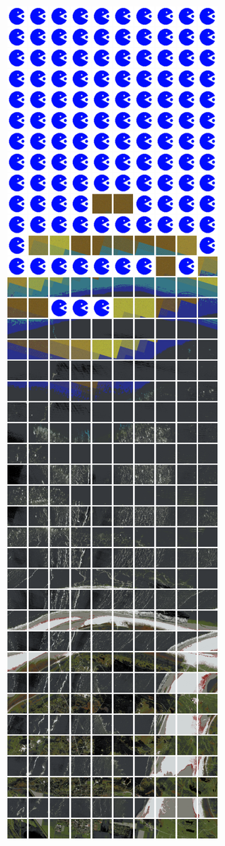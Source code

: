 <html>
<div>
<img src="https://github.com/HakkaTjakka/NL_TILE_MAP/blob/main/source.png" height="44" width="44">
<img src="https://github.com/HakkaTjakka/NL_TILE_MAP/blob/main/source.png" height="44" width="44">
<img src="https://github.com/HakkaTjakka/NL_TILE_MAP/blob/main/source.png" height="44" width="44">
<img src="https://github.com/HakkaTjakka/NL_TILE_MAP/blob/main/source.png" height="44" width="44">
<img src="https://github.com/HakkaTjakka/NL_TILE_MAP/blob/main/source.png" height="44" width="44">
<img src="https://github.com/HakkaTjakka/NL_TILE_MAP/blob/main/source.png" height="44" width="44">
<img src="https://github.com/HakkaTjakka/NL_TILE_MAP/blob/main/source.png" height="44" width="44">
<img src="https://github.com/HakkaTjakka/NL_TILE_MAP/blob/main/source.png" height="44" width="44">
<img src="https://github.com/HakkaTjakka/NL_TILE_MAP/blob/main/source.png" height="44" width="44">
<img src="https://github.com/HakkaTjakka/NL_TILE_MAP/blob/main/source.png" height="44" width="44">
<img src="https://github.com/HakkaTjakka/NL_TILE_MAP/blob/main/source.png" height="44" width="44">
<img src="https://github.com/HakkaTjakka/NL_TILE_MAP/blob/main/source.png" height="44" width="44">
<img src="https://github.com/HakkaTjakka/NL_TILE_MAP/blob/main/source.png" height="44" width="44">
<img src="https://github.com/HakkaTjakka/NL_TILE_MAP/blob/main/source.png" height="44" width="44">
<img src="https://github.com/HakkaTjakka/NL_TILE_MAP/blob/main/source.png" height="44" width="44">
<img src="https://github.com/HakkaTjakka/NL_TILE_MAP/blob/main/source.png" height="44" width="44">
<img src="https://github.com/HakkaTjakka/NL_TILE_MAP/blob/main/source.png" height="44" width="44">
<img src="https://github.com/HakkaTjakka/NL_TILE_MAP/blob/main/source.png" height="44" width="44">
<img src="https://github.com/HakkaTjakka/NL_TILE_MAP/blob/main/source.png" height="44" width="44">
<img src="https://github.com/HakkaTjakka/NL_TILE_MAP/blob/main/source.png" height="44" width="44">
<br>
<img src="https://github.com/HakkaTjakka/NL_TILE_MAP/blob/main/source.png" height="44" width="44">
<img src="https://github.com/HakkaTjakka/NL_TILE_MAP/blob/main/source.png" height="44" width="44">
<img src="https://github.com/HakkaTjakka/NL_TILE_MAP/blob/main/source.png" height="44" width="44">
<img src="https://github.com/HakkaTjakka/NL_TILE_MAP/blob/main/source.png" height="44" width="44">
<img src="https://github.com/HakkaTjakka/NL_TILE_MAP/blob/main/source.png" height="44" width="44">
<img src="https://github.com/HakkaTjakka/NL_TILE_MAP/blob/main/source.png" height="44" width="44">
<img src="https://github.com/HakkaTjakka/NL_TILE_MAP/blob/main/source.png" height="44" width="44">
<img src="https://github.com/HakkaTjakka/NL_TILE_MAP/blob/main/source.png" height="44" width="44">
<img src="https://github.com/HakkaTjakka/NL_TILE_MAP/blob/main/source.png" height="44" width="44">
<img src="https://github.com/HakkaTjakka/NL_TILE_MAP/blob/main/source.png" height="44" width="44">
<img src="https://github.com/HakkaTjakka/NL_TILE_MAP/blob/main/source.png" height="44" width="44">
<img src="https://github.com/HakkaTjakka/NL_TILE_MAP/blob/main/source.png" height="44" width="44">
<img src="https://github.com/HakkaTjakka/NL_TILE_MAP/blob/main/source.png" height="44" width="44">
<img src="https://github.com/HakkaTjakka/NL_TILE_MAP/blob/main/source.png" height="44" width="44">
<img src="https://github.com/HakkaTjakka/NL_TILE_MAP/blob/main/source.png" height="44" width="44">
<img src="https://github.com/HakkaTjakka/NL_TILE_MAP/blob/main/source.png" height="44" width="44">
<img src="https://github.com/HakkaTjakka/NL_TILE_MAP/blob/main/source.png" height="44" width="44">
<img src="https://github.com/HakkaTjakka/NL_TILE_MAP/blob/main/source.png" height="44" width="44">
<img src="https://github.com/HakkaTjakka/NL_TILE_MAP/blob/main/source.png" height="44" width="44">
<img src="https://github.com/HakkaTjakka/NL_TILE_MAP/blob/main/source.png" height="44" width="44">
<br>
<img src="https://github.com/HakkaTjakka/NL_TILE_MAP/blob/main/source.png" height="44" width="44">
<img src="https://github.com/HakkaTjakka/NL_TILE_MAP/blob/main/source.png" height="44" width="44">
<img src="https://github.com/HakkaTjakka/NL_TILE_MAP/blob/main/source.png" height="44" width="44">
<img src="https://github.com/HakkaTjakka/NL_TILE_MAP/blob/main/source.png" height="44" width="44">
<img src="https://github.com/HakkaTjakka/NL_TILE_MAP/blob/main/source.png" height="44" width="44">
<img src="https://github.com/HakkaTjakka/NL_TILE_MAP/blob/main/source.png" height="44" width="44">
<img src="https://github.com/HakkaTjakka/NL_TILE_MAP/blob/main/source.png" height="44" width="44">
<img src="https://github.com/HakkaTjakka/NL_TILE_MAP/blob/main/source.png" height="44" width="44">
<img src="https://github.com/HakkaTjakka/NL_TILE_MAP/blob/main/source.png" height="44" width="44">
<img src="https://github.com/HakkaTjakka/NL_TILE_MAP/blob/main/source.png" height="44" width="44">
<img src="https://github.com/HakkaTjakka/NL_TILE_MAP/blob/main/source.png" height="44" width="44">
<img src="https://github.com/HakkaTjakka/NL_TILE_MAP/blob/main/source.png" height="44" width="44">
<img src="https://github.com/HakkaTjakka/NL_TILE_MAP/blob/main/source.png" height="44" width="44">
<img src="https://github.com/HakkaTjakka/NL_TILE_MAP/blob/main/source.png" height="44" width="44">
<img src="https://github.com/HakkaTjakka/NL_TILE_MAP/blob/main/source.png" height="44" width="44">
<img src="https://github.com/HakkaTjakka/NL_TILE_MAP/blob/main/source.png" height="44" width="44">
<img src="https://github.com/HakkaTjakka/NL_TILE_MAP/blob/main/source.png" height="44" width="44">
<img src="https://github.com/HakkaTjakka/NL_TILE_MAP/blob/main/source.png" height="44" width="44">
<img src="https://github.com/HakkaTjakka/NL_TILE_MAP/blob/main/source.png" height="44" width="44">
<img src="https://github.com/HakkaTjakka/NL_TILE_MAP/blob/main/source.png" height="44" width="44">
<br>
<img src="https://github.com/HakkaTjakka/NL_TILE_MAP/blob/main/source.png" height="44" width="44">
<img src="https://github.com/HakkaTjakka/NL_TILE_MAP/blob/main/source.png" height="44" width="44">
<img src="https://github.com/HakkaTjakka/NL_TILE_MAP/blob/main/source.png" height="44" width="44">
<img src="https://github.com/HakkaTjakka/NL_TILE_MAP/blob/main/source.png" height="44" width="44">
<img src="https://github.com/HakkaTjakka/NL_TILE_MAP/blob/main/source.png" height="44" width="44">
<img src="https://github.com/HakkaTjakka/NL_TILE_MAP/blob/main/source.png" height="44" width="44">
<img src="https://github.com/HakkaTjakka/NL_TILE_MAP/blob/main/source.png" height="44" width="44">
<img src="https://github.com/HakkaTjakka/NL_TILE_MAP/blob/main/source.png" height="44" width="44">
<img src="https://github.com/HakkaTjakka/NL_TILE_MAP/blob/main/source.png" height="44" width="44">
<img src="https://github.com/HakkaTjakka/NL_TILE_MAP/blob/main/source.png" height="44" width="44">
<img src="https://github.com/HakkaTjakka/NL_TILE_MAP/blob/main/source.png" height="44" width="44">
<img src="https://github.com/HakkaTjakka/NL_TILE_MAP/blob/main/source.png" height="44" width="44">
<img src="https://github.com/HakkaTjakka/NL_TILE_MAP/blob/main/source.png" height="44" width="44">
<img src="https://github.com/HakkaTjakka/NL_TILE_MAP/blob/main/source.png" height="44" width="44">
<img src="https://github.com/HakkaTjakka/NL_TILE_MAP/blob/main/source.png" height="44" width="44">
<img src="https://github.com/HakkaTjakka/NL_TILE_MAP/blob/main/source.png" height="44" width="44">
<img src="https://github.com/HakkaTjakka/NL_TILE_MAP/blob/main/source.png" height="44" width="44">
<img src="https://github.com/HakkaTjakka/NL_TILE_MAP/blob/main/source.png" height="44" width="44">
<img src="https://github.com/HakkaTjakka/NL_TILE_MAP/blob/main/source.png" height="44" width="44">
<img src="https://github.com/HakkaTjakka/NL_TILE_MAP/blob/main/source.png" height="44" width="44">
<br>
<img src="https://github.com/HakkaTjakka/NL_TILE_MAP/blob/main/source.png" height="44" width="44">
<img src="https://github.com/HakkaTjakka/NL_TILE_MAP/blob/main/source.png" height="44" width="44">
<img src="https://github.com/HakkaTjakka/NL_TILE_MAP/blob/main/source.png" height="44" width="44">
<img src="https://github.com/HakkaTjakka/NL_TILE_MAP/blob/main/source.png" height="44" width="44">
<img src="https://github.com/HakkaTjakka/NL_TILE_MAP/blob/main/source.png" height="44" width="44">
<img src="https://github.com/HakkaTjakka/NL_TILE_MAP/blob/main/source.png" height="44" width="44">
<img src="https://github.com/HakkaTjakka/NL_TILE_MAP/blob/main/source.png" height="44" width="44">
<img src="https://github.com/HakkaTjakka/NL_TILE_MAP/blob/main/source.png" height="44" width="44">
<img src="https://github.com/HakkaTjakka/NL_TILE_MAP/blob/main/source.png" height="44" width="44">
<img src="https://github.com/HakkaTjakka/NL_TILE_MAP/blob/main/source.png" height="44" width="44">
<img src="https://github.com/HakkaTjakka/NL_TILE_MAP/blob/main/source.png" height="44" width="44">
<img src="https://github.com/HakkaTjakka/NL_TILE_MAP/blob/main/source.png" height="44" width="44">
<img src="https://github.com/HakkaTjakka/NL_TILE_MAP/blob/main/source.png" height="44" width="44">
<img src="https://github.com/HakkaTjakka/NL_TILE_MAP/blob/main/source.png" height="44" width="44">
<img src="https://github.com/HakkaTjakka/NL_TILE_MAP/blob/main/18/644/-1075/r.6444.-10746.png" height="44" width="44">
<img src="https://github.com/HakkaTjakka/NL_TILE_MAP/blob/main/18/644/-1075/r.6445.-10746.png" height="44" width="44">
<img src="https://github.com/HakkaTjakka/NL_TILE_MAP/blob/main/source.png" height="44" width="44">
<img src="https://github.com/HakkaTjakka/NL_TILE_MAP/blob/main/source.png" height="44" width="44">
<img src="https://github.com/HakkaTjakka/NL_TILE_MAP/blob/main/source.png" height="44" width="44">
<img src="https://github.com/HakkaTjakka/NL_TILE_MAP/blob/main/source.png" height="44" width="44">
<br>
<img src="https://github.com/HakkaTjakka/NL_TILE_MAP/blob/main/source.png" height="44" width="44">
<img src="https://github.com/HakkaTjakka/NL_TILE_MAP/blob/main/source.png" height="44" width="44">
<img src="https://github.com/HakkaTjakka/NL_TILE_MAP/blob/main/source.png" height="44" width="44">
<img src="https://github.com/HakkaTjakka/NL_TILE_MAP/blob/main/source.png" height="44" width="44">
<img src="https://github.com/HakkaTjakka/NL_TILE_MAP/blob/main/source.png" height="44" width="44">
<img src="https://github.com/HakkaTjakka/NL_TILE_MAP/blob/main/source.png" height="44" width="44">
<img src="https://github.com/HakkaTjakka/NL_TILE_MAP/blob/main/source.png" height="44" width="44">
<img src="https://github.com/HakkaTjakka/NL_TILE_MAP/blob/main/source.png" height="44" width="44">
<img src="https://github.com/HakkaTjakka/NL_TILE_MAP/blob/main/source.png" height="44" width="44">
<img src="https://github.com/HakkaTjakka/NL_TILE_MAP/blob/main/source.png" height="44" width="44">
<img src="https://github.com/HakkaTjakka/NL_TILE_MAP/blob/main/source.png" height="44" width="44">
<img src="https://github.com/HakkaTjakka/NL_TILE_MAP/blob/main/18/644/-1075/r.6441.-10745.png" height="44" width="44">
<img src="https://github.com/HakkaTjakka/NL_TILE_MAP/blob/main/18/644/-1075/r.6442.-10745.png" height="44" width="44">
<img src="https://github.com/HakkaTjakka/NL_TILE_MAP/blob/main/18/644/-1075/r.6443.-10745.png" height="44" width="44">
<img src="https://github.com/HakkaTjakka/NL_TILE_MAP/blob/main/18/644/-1075/r.6444.-10745.png" height="44" width="44">
<img src="https://github.com/HakkaTjakka/NL_TILE_MAP/blob/main/18/644/-1075/r.6445.-10745.png" height="44" width="44">
<img src="https://github.com/HakkaTjakka/NL_TILE_MAP/blob/main/18/644/-1075/r.6446.-10745.png" height="44" width="44">
<img src="https://github.com/HakkaTjakka/NL_TILE_MAP/blob/main/18/644/-1075/r.6447.-10745.png" height="44" width="44">
<img src="https://github.com/HakkaTjakka/NL_TILE_MAP/blob/main/18/644/-1075/r.6448.-10745.png" height="44" width="44">
<img src="https://github.com/HakkaTjakka/NL_TILE_MAP/blob/main/source.png" height="44" width="44">
<br>
<img src="https://github.com/HakkaTjakka/NL_TILE_MAP/blob/main/source.png" height="44" width="44">
<img src="https://github.com/HakkaTjakka/NL_TILE_MAP/blob/main/source.png" height="44" width="44">
<img src="https://github.com/HakkaTjakka/NL_TILE_MAP/blob/main/source.png" height="44" width="44">
<img src="https://github.com/HakkaTjakka/NL_TILE_MAP/blob/main/source.png" height="44" width="44">
<img src="https://github.com/HakkaTjakka/NL_TILE_MAP/blob/main/source.png" height="44" width="44">
<img src="https://github.com/HakkaTjakka/NL_TILE_MAP/blob/main/source.png" height="44" width="44">
<img src="https://github.com/HakkaTjakka/NL_TILE_MAP/blob/main/source.png" height="44" width="44">
<img src="https://github.com/HakkaTjakka/NL_TILE_MAP/blob/main/18/643/-1075/r.6437.-10744.png" height="44" width="44">
<img src="https://github.com/HakkaTjakka/NL_TILE_MAP/blob/main/source.png" height="44" width="44">
<img src="https://github.com/HakkaTjakka/NL_TILE_MAP/blob/main/18/643/-1075/r.6439.-10744.png" height="44" width="44">
<img src="https://github.com/HakkaTjakka/NL_TILE_MAP/blob/main/18/644/-1075/r.6440.-10744.png" height="44" width="44">
<img src="https://github.com/HakkaTjakka/NL_TILE_MAP/blob/main/18/644/-1075/r.6441.-10744.png" height="44" width="44">
<img src="https://github.com/HakkaTjakka/NL_TILE_MAP/blob/main/18/644/-1075/r.6442.-10744.png" height="44" width="44">
<img src="https://github.com/HakkaTjakka/NL_TILE_MAP/blob/main/18/644/-1075/r.6443.-10744.png" height="44" width="44">
<img src="https://github.com/HakkaTjakka/NL_TILE_MAP/blob/main/18/644/-1075/r.6444.-10744.png" height="44" width="44">
<img src="https://github.com/HakkaTjakka/NL_TILE_MAP/blob/main/18/644/-1075/r.6445.-10744.png" height="44" width="44">
<img src="https://github.com/HakkaTjakka/NL_TILE_MAP/blob/main/18/644/-1075/r.6446.-10744.png" height="44" width="44">
<img src="https://github.com/HakkaTjakka/NL_TILE_MAP/blob/main/18/644/-1075/r.6447.-10744.png" height="44" width="44">
<img src="https://github.com/HakkaTjakka/NL_TILE_MAP/blob/main/18/644/-1075/r.6448.-10744.png" height="44" width="44">
<img src="https://github.com/HakkaTjakka/NL_TILE_MAP/blob/main/18/644/-1075/r.6449.-10744.png" height="44" width="44">
<br>
<img src="https://github.com/HakkaTjakka/NL_TILE_MAP/blob/main/18/643/-1075/r.6430.-10743.png" height="44" width="44">
<img src="https://github.com/HakkaTjakka/NL_TILE_MAP/blob/main/18/643/-1075/r.6431.-10743.png" height="44" width="44">
<img src="https://github.com/HakkaTjakka/NL_TILE_MAP/blob/main/source.png" height="44" width="44">
<img src="https://github.com/HakkaTjakka/NL_TILE_MAP/blob/main/source.png" height="44" width="44">
<img src="https://github.com/HakkaTjakka/NL_TILE_MAP/blob/main/source.png" height="44" width="44">
<img src="https://github.com/HakkaTjakka/NL_TILE_MAP/blob/main/18/643/-1075/r.6435.-10743.png" height="44" width="44">
<img src="https://github.com/HakkaTjakka/NL_TILE_MAP/blob/main/18/643/-1075/r.6436.-10743.png" height="44" width="44">
<img src="https://github.com/HakkaTjakka/NL_TILE_MAP/blob/main/18/643/-1075/r.6437.-10743.png" height="44" width="44">
<img src="https://github.com/HakkaTjakka/NL_TILE_MAP/blob/main/18/643/-1075/r.6438.-10743.png" height="44" width="44">
<img src="https://github.com/HakkaTjakka/NL_TILE_MAP/blob/main/18/643/-1075/r.6439.-10743.png" height="44" width="44">
<img src="https://github.com/HakkaTjakka/NL_TILE_MAP/blob/main/18/644/-1075/r.6440.-10743.png" height="44" width="44">
<img src="https://github.com/HakkaTjakka/NL_TILE_MAP/blob/main/18/644/-1075/r.6441.-10743.png" height="44" width="44">
<img src="https://github.com/HakkaTjakka/NL_TILE_MAP/blob/main/18/644/-1075/r.6442.-10743.png" height="44" width="44">
<img src="https://github.com/HakkaTjakka/NL_TILE_MAP/blob/main/18/644/-1075/r.6443.-10743.png" height="44" width="44">
<img src="https://github.com/HakkaTjakka/NL_TILE_MAP/blob/main/18/644/-1075/r.6444.-10743.png" height="44" width="44">
<img src="https://github.com/HakkaTjakka/NL_TILE_MAP/blob/main/18/644/-1075/r.6445.-10743.png" height="44" width="44">
<img src="https://github.com/HakkaTjakka/NL_TILE_MAP/blob/main/18/644/-1075/r.6446.-10743.png" height="44" width="44">
<img src="https://github.com/HakkaTjakka/NL_TILE_MAP/blob/main/18/644/-1075/r.6447.-10743.png" height="44" width="44">
<img src="https://github.com/HakkaTjakka/NL_TILE_MAP/blob/main/18/644/-1075/r.6448.-10743.png" height="44" width="44">
<img src="https://github.com/HakkaTjakka/NL_TILE_MAP/blob/main/18/644/-1075/r.6449.-10743.png" height="44" width="44">
<br>
<img src="https://github.com/HakkaTjakka/NL_TILE_MAP/blob/main/18/643/-1075/r.6430.-10742.png" height="44" width="44">
<img src="https://github.com/HakkaTjakka/NL_TILE_MAP/blob/main/18/643/-1075/r.6431.-10742.png" height="44" width="44">
<img src="https://github.com/HakkaTjakka/NL_TILE_MAP/blob/main/18/643/-1075/r.6432.-10742.png" height="44" width="44">
<img src="https://github.com/HakkaTjakka/NL_TILE_MAP/blob/main/18/643/-1075/r.6433.-10742.png" height="44" width="44">
<img src="https://github.com/HakkaTjakka/NL_TILE_MAP/blob/main/18/643/-1075/r.6434.-10742.png" height="44" width="44">
<img src="https://github.com/HakkaTjakka/NL_TILE_MAP/blob/main/18/643/-1075/r.6435.-10742.png" height="44" width="44">
<img src="https://github.com/HakkaTjakka/NL_TILE_MAP/blob/main/18/643/-1075/r.6436.-10742.png" height="44" width="44">
<img src="https://github.com/HakkaTjakka/NL_TILE_MAP/blob/main/18/643/-1075/r.6437.-10742.png" height="44" width="44">
<img src="https://github.com/HakkaTjakka/NL_TILE_MAP/blob/main/18/643/-1075/r.6438.-10742.png" height="44" width="44">
<img src="https://github.com/HakkaTjakka/NL_TILE_MAP/blob/main/18/643/-1075/r.6439.-10742.png" height="44" width="44">
<img src="https://github.com/HakkaTjakka/NL_TILE_MAP/blob/main/18/644/-1075/r.6440.-10742.png" height="44" width="44">
<img src="https://github.com/HakkaTjakka/NL_TILE_MAP/blob/main/18/644/-1075/r.6441.-10742.png" height="44" width="44">
<img src="https://github.com/HakkaTjakka/NL_TILE_MAP/blob/main/18/644/-1075/r.6442.-10742.png" height="44" width="44">
<img src="https://github.com/HakkaTjakka/NL_TILE_MAP/blob/main/18/644/-1075/r.6443.-10742.png" height="44" width="44">
<img src="https://github.com/HakkaTjakka/NL_TILE_MAP/blob/main/18/644/-1075/r.6444.-10742.png" height="44" width="44">
<img src="https://github.com/HakkaTjakka/NL_TILE_MAP/blob/main/18/644/-1075/r.6445.-10742.png" height="44" width="44">
<img src="https://github.com/HakkaTjakka/NL_TILE_MAP/blob/main/18/644/-1075/r.6446.-10742.png" height="44" width="44">
<img src="https://github.com/HakkaTjakka/NL_TILE_MAP/blob/main/18/644/-1075/r.6447.-10742.png" height="44" width="44">
<img src="https://github.com/HakkaTjakka/NL_TILE_MAP/blob/main/18/644/-1075/r.6448.-10742.png" height="44" width="44">
<img src="https://github.com/HakkaTjakka/NL_TILE_MAP/blob/main/18/644/-1075/r.6449.-10742.png" height="44" width="44">
<br>
<img src="https://github.com/HakkaTjakka/NL_TILE_MAP/blob/main/18/643/-1075/r.6430.-10741.png" height="44" width="44">
<img src="https://github.com/HakkaTjakka/NL_TILE_MAP/blob/main/18/643/-1075/r.6431.-10741.png" height="44" width="44">
<img src="https://github.com/HakkaTjakka/NL_TILE_MAP/blob/main/18/643/-1075/r.6432.-10741.png" height="44" width="44">
<img src="https://github.com/HakkaTjakka/NL_TILE_MAP/blob/main/18/643/-1075/r.6433.-10741.png" height="44" width="44">
<img src="https://github.com/HakkaTjakka/NL_TILE_MAP/blob/main/18/643/-1075/r.6434.-10741.png" height="44" width="44">
<img src="https://github.com/HakkaTjakka/NL_TILE_MAP/blob/main/18/643/-1075/r.6435.-10741.png" height="44" width="44">
<img src="https://github.com/HakkaTjakka/NL_TILE_MAP/blob/main/18/643/-1075/r.6436.-10741.png" height="44" width="44">
<img src="https://github.com/HakkaTjakka/NL_TILE_MAP/blob/main/18/643/-1075/r.6437.-10741.png" height="44" width="44">
<img src="https://github.com/HakkaTjakka/NL_TILE_MAP/blob/main/18/643/-1075/r.6438.-10741.png" height="44" width="44">
<img src="https://github.com/HakkaTjakka/NL_TILE_MAP/blob/main/18/643/-1075/r.6439.-10741.png" height="44" width="44">
<img src="https://github.com/HakkaTjakka/NL_TILE_MAP/blob/main/18/644/-1075/r.6440.-10741.png" height="44" width="44">
<img src="https://github.com/HakkaTjakka/NL_TILE_MAP/blob/main/18/644/-1075/r.6441.-10741.png" height="44" width="44">
<img src="https://github.com/HakkaTjakka/NL_TILE_MAP/blob/main/18/644/-1075/r.6442.-10741.png" height="44" width="44">
<img src="https://github.com/HakkaTjakka/NL_TILE_MAP/blob/main/18/644/-1075/r.6443.-10741.png" height="44" width="44">
<img src="https://github.com/HakkaTjakka/NL_TILE_MAP/blob/main/18/644/-1075/r.6444.-10741.png" height="44" width="44">
<img src="https://github.com/HakkaTjakka/NL_TILE_MAP/blob/main/18/644/-1075/r.6445.-10741.png" height="44" width="44">
<img src="https://github.com/HakkaTjakka/NL_TILE_MAP/blob/main/18/644/-1075/r.6446.-10741.png" height="44" width="44">
<img src="https://github.com/HakkaTjakka/NL_TILE_MAP/blob/main/18/644/-1075/r.6447.-10741.png" height="44" width="44">
<img src="https://github.com/HakkaTjakka/NL_TILE_MAP/blob/main/18/644/-1075/r.6448.-10741.png" height="44" width="44">
<img src="https://github.com/HakkaTjakka/NL_TILE_MAP/blob/main/18/644/-1075/r.6449.-10741.png" height="44" width="44">
<br>
<img src="https://github.com/HakkaTjakka/NL_TILE_MAP/blob/main/18/643/-1074/r.6430.-10740.png" height="44" width="44">
<img src="https://github.com/HakkaTjakka/NL_TILE_MAP/blob/main/18/643/-1074/r.6431.-10740.png" height="44" width="44">
<img src="https://github.com/HakkaTjakka/NL_TILE_MAP/blob/main/18/643/-1074/r.6432.-10740.png" height="44" width="44">
<img src="https://github.com/HakkaTjakka/NL_TILE_MAP/blob/main/18/643/-1074/r.6433.-10740.png" height="44" width="44">
<img src="https://github.com/HakkaTjakka/NL_TILE_MAP/blob/main/18/643/-1074/r.6434.-10740.png" height="44" width="44">
<img src="https://github.com/HakkaTjakka/NL_TILE_MAP/blob/main/18/643/-1074/r.6435.-10740.png" height="44" width="44">
<img src="https://github.com/HakkaTjakka/NL_TILE_MAP/blob/main/18/643/-1074/r.6436.-10740.png" height="44" width="44">
<img src="https://github.com/HakkaTjakka/NL_TILE_MAP/blob/main/18/643/-1074/r.6437.-10740.png" height="44" width="44">
<img src="https://github.com/HakkaTjakka/NL_TILE_MAP/blob/main/18/643/-1074/r.6438.-10740.png" height="44" width="44">
<img src="https://github.com/HakkaTjakka/NL_TILE_MAP/blob/main/18/643/-1074/r.6439.-10740.png" height="44" width="44">
<img src="https://github.com/HakkaTjakka/NL_TILE_MAP/blob/main/18/644/-1074/r.6440.-10740.png" height="44" width="44">
<img src="https://github.com/HakkaTjakka/NL_TILE_MAP/blob/main/18/644/-1074/r.6441.-10740.png" height="44" width="44">
<img src="https://github.com/HakkaTjakka/NL_TILE_MAP/blob/main/18/644/-1074/r.6442.-10740.png" height="44" width="44">
<img src="https://github.com/HakkaTjakka/NL_TILE_MAP/blob/main/18/644/-1074/r.6443.-10740.png" height="44" width="44">
<img src="https://github.com/HakkaTjakka/NL_TILE_MAP/blob/main/18/644/-1074/r.6444.-10740.png" height="44" width="44">
<img src="https://github.com/HakkaTjakka/NL_TILE_MAP/blob/main/18/644/-1074/r.6445.-10740.png" height="44" width="44">
<img src="https://github.com/HakkaTjakka/NL_TILE_MAP/blob/main/18/644/-1074/r.6446.-10740.png" height="44" width="44">
<img src="https://github.com/HakkaTjakka/NL_TILE_MAP/blob/main/18/644/-1074/r.6447.-10740.png" height="44" width="44">
<img src="https://github.com/HakkaTjakka/NL_TILE_MAP/blob/main/18/644/-1074/r.6448.-10740.png" height="44" width="44">
<img src="https://github.com/HakkaTjakka/NL_TILE_MAP/blob/main/18/644/-1074/r.6449.-10740.png" height="44" width="44">
<br>
<img src="https://github.com/HakkaTjakka/NL_TILE_MAP/blob/main/18/643/-1074/r.6430.-10739.png" height="44" width="44">
<img src="https://github.com/HakkaTjakka/NL_TILE_MAP/blob/main/18/643/-1074/r.6431.-10739.png" height="44" width="44">
<img src="https://github.com/HakkaTjakka/NL_TILE_MAP/blob/main/18/643/-1074/r.6432.-10739.png" height="44" width="44">
<img src="https://github.com/HakkaTjakka/NL_TILE_MAP/blob/main/18/643/-1074/r.6433.-10739.png" height="44" width="44">
<img src="https://github.com/HakkaTjakka/NL_TILE_MAP/blob/main/18/643/-1074/r.6434.-10739.png" height="44" width="44">
<img src="https://github.com/HakkaTjakka/NL_TILE_MAP/blob/main/18/643/-1074/r.6435.-10739.png" height="44" width="44">
<img src="https://github.com/HakkaTjakka/NL_TILE_MAP/blob/main/18/643/-1074/r.6436.-10739.png" height="44" width="44">
<img src="https://github.com/HakkaTjakka/NL_TILE_MAP/blob/main/18/643/-1074/r.6437.-10739.png" height="44" width="44">
<img src="https://github.com/HakkaTjakka/NL_TILE_MAP/blob/main/18/643/-1074/r.6438.-10739.png" height="44" width="44">
<img src="https://github.com/HakkaTjakka/NL_TILE_MAP/blob/main/18/643/-1074/r.6439.-10739.png" height="44" width="44">
<img src="https://github.com/HakkaTjakka/NL_TILE_MAP/blob/main/18/644/-1074/r.6440.-10739.png" height="44" width="44">
<img src="https://github.com/HakkaTjakka/NL_TILE_MAP/blob/main/18/644/-1074/r.6441.-10739.png" height="44" width="44">
<img src="https://github.com/HakkaTjakka/NL_TILE_MAP/blob/main/18/644/-1074/r.6442.-10739.png" height="44" width="44">
<img src="https://github.com/HakkaTjakka/NL_TILE_MAP/blob/main/18/644/-1074/r.6443.-10739.png" height="44" width="44">
<img src="https://github.com/HakkaTjakka/NL_TILE_MAP/blob/main/18/644/-1074/r.6444.-10739.png" height="44" width="44">
<img src="https://github.com/HakkaTjakka/NL_TILE_MAP/blob/main/18/644/-1074/r.6445.-10739.png" height="44" width="44">
<img src="https://github.com/HakkaTjakka/NL_TILE_MAP/blob/main/18/644/-1074/r.6446.-10739.png" height="44" width="44">
<img src="https://github.com/HakkaTjakka/NL_TILE_MAP/blob/main/18/644/-1074/r.6447.-10739.png" height="44" width="44">
<img src="https://github.com/HakkaTjakka/NL_TILE_MAP/blob/main/18/644/-1074/r.6448.-10739.png" height="44" width="44">
<img src="https://github.com/HakkaTjakka/NL_TILE_MAP/blob/main/18/644/-1074/r.6449.-10739.png" height="44" width="44">
<br>
<img src="https://github.com/HakkaTjakka/NL_TILE_MAP/blob/main/18/643/-1074/r.6430.-10738.png" height="44" width="44">
<img src="https://github.com/HakkaTjakka/NL_TILE_MAP/blob/main/18/643/-1074/r.6431.-10738.png" height="44" width="44">
<img src="https://github.com/HakkaTjakka/NL_TILE_MAP/blob/main/18/643/-1074/r.6432.-10738.png" height="44" width="44">
<img src="https://github.com/HakkaTjakka/NL_TILE_MAP/blob/main/18/643/-1074/r.6433.-10738.png" height="44" width="44">
<img src="https://github.com/HakkaTjakka/NL_TILE_MAP/blob/main/18/643/-1074/r.6434.-10738.png" height="44" width="44">
<img src="https://github.com/HakkaTjakka/NL_TILE_MAP/blob/main/18/643/-1074/r.6435.-10738.png" height="44" width="44">
<img src="https://github.com/HakkaTjakka/NL_TILE_MAP/blob/main/18/643/-1074/r.6436.-10738.png" height="44" width="44">
<img src="https://github.com/HakkaTjakka/NL_TILE_MAP/blob/main/18/643/-1074/r.6437.-10738.png" height="44" width="44">
<img src="https://github.com/HakkaTjakka/NL_TILE_MAP/blob/main/18/643/-1074/r.6438.-10738.png" height="44" width="44">
<img src="https://github.com/HakkaTjakka/NL_TILE_MAP/blob/main/18/643/-1074/r.6439.-10738.png" height="44" width="44">
<img src="https://github.com/HakkaTjakka/NL_TILE_MAP/blob/main/18/644/-1074/r.6440.-10738.png" height="44" width="44">
<img src="https://github.com/HakkaTjakka/NL_TILE_MAP/blob/main/18/644/-1074/r.6441.-10738.png" height="44" width="44">
<img src="https://github.com/HakkaTjakka/NL_TILE_MAP/blob/main/18/644/-1074/r.6442.-10738.png" height="44" width="44">
<img src="https://github.com/HakkaTjakka/NL_TILE_MAP/blob/main/18/644/-1074/r.6443.-10738.png" height="44" width="44">
<img src="https://github.com/HakkaTjakka/NL_TILE_MAP/blob/main/18/644/-1074/r.6444.-10738.png" height="44" width="44">
<img src="https://github.com/HakkaTjakka/NL_TILE_MAP/blob/main/18/644/-1074/r.6445.-10738.png" height="44" width="44">
<img src="https://github.com/HakkaTjakka/NL_TILE_MAP/blob/main/18/644/-1074/r.6446.-10738.png" height="44" width="44">
<img src="https://github.com/HakkaTjakka/NL_TILE_MAP/blob/main/18/644/-1074/r.6447.-10738.png" height="44" width="44">
<img src="https://github.com/HakkaTjakka/NL_TILE_MAP/blob/main/18/644/-1074/r.6448.-10738.png" height="44" width="44">
<img src="https://github.com/HakkaTjakka/NL_TILE_MAP/blob/main/18/644/-1074/r.6449.-10738.png" height="44" width="44">
<br>
<img src="https://github.com/HakkaTjakka/NL_TILE_MAP/blob/main/18/643/-1074/r.6430.-10737.png" height="44" width="44">
<img src="https://github.com/HakkaTjakka/NL_TILE_MAP/blob/main/18/643/-1074/r.6431.-10737.png" height="44" width="44">
<img src="https://github.com/HakkaTjakka/NL_TILE_MAP/blob/main/18/643/-1074/r.6432.-10737.png" height="44" width="44">
<img src="https://github.com/HakkaTjakka/NL_TILE_MAP/blob/main/18/643/-1074/r.6433.-10737.png" height="44" width="44">
<img src="https://github.com/HakkaTjakka/NL_TILE_MAP/blob/main/18/643/-1074/r.6434.-10737.png" height="44" width="44">
<img src="https://github.com/HakkaTjakka/NL_TILE_MAP/blob/main/18/643/-1074/r.6435.-10737.png" height="44" width="44">
<img src="https://github.com/HakkaTjakka/NL_TILE_MAP/blob/main/18/643/-1074/r.6436.-10737.png" height="44" width="44">
<img src="https://github.com/HakkaTjakka/NL_TILE_MAP/blob/main/18/643/-1074/r.6437.-10737.png" height="44" width="44">
<img src="https://github.com/HakkaTjakka/NL_TILE_MAP/blob/main/18/643/-1074/r.6438.-10737.png" height="44" width="44">
<img src="https://github.com/HakkaTjakka/NL_TILE_MAP/blob/main/18/643/-1074/r.6439.-10737.png" height="44" width="44">
<img src="https://github.com/HakkaTjakka/NL_TILE_MAP/blob/main/18/644/-1074/r.6440.-10737.png" height="44" width="44">
<img src="https://github.com/HakkaTjakka/NL_TILE_MAP/blob/main/18/644/-1074/r.6441.-10737.png" height="44" width="44">
<img src="https://github.com/HakkaTjakka/NL_TILE_MAP/blob/main/18/644/-1074/r.6442.-10737.png" height="44" width="44">
<img src="https://github.com/HakkaTjakka/NL_TILE_MAP/blob/main/18/644/-1074/r.6443.-10737.png" height="44" width="44">
<img src="https://github.com/HakkaTjakka/NL_TILE_MAP/blob/main/18/644/-1074/r.6444.-10737.png" height="44" width="44">
<img src="https://github.com/HakkaTjakka/NL_TILE_MAP/blob/main/18/644/-1074/r.6445.-10737.png" height="44" width="44">
<img src="https://github.com/HakkaTjakka/NL_TILE_MAP/blob/main/18/644/-1074/r.6446.-10737.png" height="44" width="44">
<img src="https://github.com/HakkaTjakka/NL_TILE_MAP/blob/main/18/644/-1074/r.6447.-10737.png" height="44" width="44">
<img src="https://github.com/HakkaTjakka/NL_TILE_MAP/blob/main/18/644/-1074/r.6448.-10737.png" height="44" width="44">
<img src="https://github.com/HakkaTjakka/NL_TILE_MAP/blob/main/18/644/-1074/r.6449.-10737.png" height="44" width="44">
<br>
<img src="https://github.com/HakkaTjakka/NL_TILE_MAP/blob/main/18/643/-1074/r.6430.-10736.png" height="44" width="44">
<img src="https://github.com/HakkaTjakka/NL_TILE_MAP/blob/main/18/643/-1074/r.6431.-10736.png" height="44" width="44">
<img src="https://github.com/HakkaTjakka/NL_TILE_MAP/blob/main/18/643/-1074/r.6432.-10736.png" height="44" width="44">
<img src="https://github.com/HakkaTjakka/NL_TILE_MAP/blob/main/18/643/-1074/r.6433.-10736.png" height="44" width="44">
<img src="https://github.com/HakkaTjakka/NL_TILE_MAP/blob/main/18/643/-1074/r.6434.-10736.png" height="44" width="44">
<img src="https://github.com/HakkaTjakka/NL_TILE_MAP/blob/main/18/643/-1074/r.6435.-10736.png" height="44" width="44">
<img src="https://github.com/HakkaTjakka/NL_TILE_MAP/blob/main/18/643/-1074/r.6436.-10736.png" height="44" width="44">
<img src="https://github.com/HakkaTjakka/NL_TILE_MAP/blob/main/18/643/-1074/r.6437.-10736.png" height="44" width="44">
<img src="https://github.com/HakkaTjakka/NL_TILE_MAP/blob/main/18/643/-1074/r.6438.-10736.png" height="44" width="44">
<img src="https://github.com/HakkaTjakka/NL_TILE_MAP/blob/main/18/643/-1074/r.6439.-10736.png" height="44" width="44">
<img src="https://github.com/HakkaTjakka/NL_TILE_MAP/blob/main/18/644/-1074/r.6440.-10736.png" height="44" width="44">
<img src="https://github.com/HakkaTjakka/NL_TILE_MAP/blob/main/18/644/-1074/r.6441.-10736.png" height="44" width="44">
<img src="https://github.com/HakkaTjakka/NL_TILE_MAP/blob/main/18/644/-1074/r.6442.-10736.png" height="44" width="44">
<img src="https://github.com/HakkaTjakka/NL_TILE_MAP/blob/main/18/644/-1074/r.6443.-10736.png" height="44" width="44">
<img src="https://github.com/HakkaTjakka/NL_TILE_MAP/blob/main/18/644/-1074/r.6444.-10736.png" height="44" width="44">
<img src="https://github.com/HakkaTjakka/NL_TILE_MAP/blob/main/18/644/-1074/r.6445.-10736.png" height="44" width="44">
<img src="https://github.com/HakkaTjakka/NL_TILE_MAP/blob/main/18/644/-1074/r.6446.-10736.png" height="44" width="44">
<img src="https://github.com/HakkaTjakka/NL_TILE_MAP/blob/main/18/644/-1074/r.6447.-10736.png" height="44" width="44">
<img src="https://github.com/HakkaTjakka/NL_TILE_MAP/blob/main/18/644/-1074/r.6448.-10736.png" height="44" width="44">
<img src="https://github.com/HakkaTjakka/NL_TILE_MAP/blob/main/18/644/-1074/r.6449.-10736.png" height="44" width="44">
<br>
<img src="https://github.com/HakkaTjakka/NL_TILE_MAP/blob/main/18/643/-1074/r.6430.-10735.png" height="44" width="44">
<img src="https://github.com/HakkaTjakka/NL_TILE_MAP/blob/main/18/643/-1074/r.6431.-10735.png" height="44" width="44">
<img src="https://github.com/HakkaTjakka/NL_TILE_MAP/blob/main/18/643/-1074/r.6432.-10735.png" height="44" width="44">
<img src="https://github.com/HakkaTjakka/NL_TILE_MAP/blob/main/18/643/-1074/r.6433.-10735.png" height="44" width="44">
<img src="https://github.com/HakkaTjakka/NL_TILE_MAP/blob/main/18/643/-1074/r.6434.-10735.png" height="44" width="44">
<img src="https://github.com/HakkaTjakka/NL_TILE_MAP/blob/main/18/643/-1074/r.6435.-10735.png" height="44" width="44">
<img src="https://github.com/HakkaTjakka/NL_TILE_MAP/blob/main/18/643/-1074/r.6436.-10735.png" height="44" width="44">
<img src="https://github.com/HakkaTjakka/NL_TILE_MAP/blob/main/18/643/-1074/r.6437.-10735.png" height="44" width="44">
<img src="https://github.com/HakkaTjakka/NL_TILE_MAP/blob/main/18/643/-1074/r.6438.-10735.png" height="44" width="44">
<img src="https://github.com/HakkaTjakka/NL_TILE_MAP/blob/main/18/643/-1074/r.6439.-10735.png" height="44" width="44">
<img src="https://github.com/HakkaTjakka/NL_TILE_MAP/blob/main/18/644/-1074/r.6440.-10735.png" height="44" width="44">
<img src="https://github.com/HakkaTjakka/NL_TILE_MAP/blob/main/18/644/-1074/r.6441.-10735.png" height="44" width="44">
<img src="https://github.com/HakkaTjakka/NL_TILE_MAP/blob/main/18/644/-1074/r.6442.-10735.png" height="44" width="44">
<img src="https://github.com/HakkaTjakka/NL_TILE_MAP/blob/main/18/644/-1074/r.6443.-10735.png" height="44" width="44">
<img src="https://github.com/HakkaTjakka/NL_TILE_MAP/blob/main/18/644/-1074/r.6444.-10735.png" height="44" width="44">
<img src="https://github.com/HakkaTjakka/NL_TILE_MAP/blob/main/18/644/-1074/r.6445.-10735.png" height="44" width="44">
<img src="https://github.com/HakkaTjakka/NL_TILE_MAP/blob/main/18/644/-1074/r.6446.-10735.png" height="44" width="44">
<img src="https://github.com/HakkaTjakka/NL_TILE_MAP/blob/main/18/644/-1074/r.6447.-10735.png" height="44" width="44">
<img src="https://github.com/HakkaTjakka/NL_TILE_MAP/blob/main/18/644/-1074/r.6448.-10735.png" height="44" width="44">
<img src="https://github.com/HakkaTjakka/NL_TILE_MAP/blob/main/18/644/-1074/r.6449.-10735.png" height="44" width="44">
<br>
<img src="https://github.com/HakkaTjakka/NL_TILE_MAP/blob/main/18/643/-1074/r.6430.-10734.png" height="44" width="44">
<img src="https://github.com/HakkaTjakka/NL_TILE_MAP/blob/main/18/643/-1074/r.6431.-10734.png" height="44" width="44">
<img src="https://github.com/HakkaTjakka/NL_TILE_MAP/blob/main/18/643/-1074/r.6432.-10734.png" height="44" width="44">
<img src="https://github.com/HakkaTjakka/NL_TILE_MAP/blob/main/18/643/-1074/r.6433.-10734.png" height="44" width="44">
<img src="https://github.com/HakkaTjakka/NL_TILE_MAP/blob/main/18/643/-1074/r.6434.-10734.png" height="44" width="44">
<img src="https://github.com/HakkaTjakka/NL_TILE_MAP/blob/main/18/643/-1074/r.6435.-10734.png" height="44" width="44">
<img src="https://github.com/HakkaTjakka/NL_TILE_MAP/blob/main/18/643/-1074/r.6436.-10734.png" height="44" width="44">
<img src="https://github.com/HakkaTjakka/NL_TILE_MAP/blob/main/18/643/-1074/r.6437.-10734.png" height="44" width="44">
<img src="https://github.com/HakkaTjakka/NL_TILE_MAP/blob/main/18/643/-1074/r.6438.-10734.png" height="44" width="44">
<img src="https://github.com/HakkaTjakka/NL_TILE_MAP/blob/main/18/643/-1074/r.6439.-10734.png" height="44" width="44">
<img src="https://github.com/HakkaTjakka/NL_TILE_MAP/blob/main/18/644/-1074/r.6440.-10734.png" height="44" width="44">
<img src="https://github.com/HakkaTjakka/NL_TILE_MAP/blob/main/18/644/-1074/r.6441.-10734.png" height="44" width="44">
<img src="https://github.com/HakkaTjakka/NL_TILE_MAP/blob/main/18/644/-1074/r.6442.-10734.png" height="44" width="44">
<img src="https://github.com/HakkaTjakka/NL_TILE_MAP/blob/main/18/644/-1074/r.6443.-10734.png" height="44" width="44">
<img src="https://github.com/HakkaTjakka/NL_TILE_MAP/blob/main/18/644/-1074/r.6444.-10734.png" height="44" width="44">
<img src="https://github.com/HakkaTjakka/NL_TILE_MAP/blob/main/18/644/-1074/r.6445.-10734.png" height="44" width="44">
<img src="https://github.com/HakkaTjakka/NL_TILE_MAP/blob/main/18/644/-1074/r.6446.-10734.png" height="44" width="44">
<img src="https://github.com/HakkaTjakka/NL_TILE_MAP/blob/main/18/644/-1074/r.6447.-10734.png" height="44" width="44">
<img src="https://github.com/HakkaTjakka/NL_TILE_MAP/blob/main/18/644/-1074/r.6448.-10734.png" height="44" width="44">
<img src="https://github.com/HakkaTjakka/NL_TILE_MAP/blob/main/18/644/-1074/r.6449.-10734.png" height="44" width="44">
<br>
<img src="https://github.com/HakkaTjakka/NL_TILE_MAP/blob/main/18/643/-1074/r.6430.-10733.png" height="44" width="44">
<img src="https://github.com/HakkaTjakka/NL_TILE_MAP/blob/main/18/643/-1074/r.6431.-10733.png" height="44" width="44">
<img src="https://github.com/HakkaTjakka/NL_TILE_MAP/blob/main/18/643/-1074/r.6432.-10733.png" height="44" width="44">
<img src="https://github.com/HakkaTjakka/NL_TILE_MAP/blob/main/18/643/-1074/r.6433.-10733.png" height="44" width="44">
<img src="https://github.com/HakkaTjakka/NL_TILE_MAP/blob/main/18/643/-1074/r.6434.-10733.png" height="44" width="44">
<img src="https://github.com/HakkaTjakka/NL_TILE_MAP/blob/main/18/643/-1074/r.6435.-10733.png" height="44" width="44">
<img src="https://github.com/HakkaTjakka/NL_TILE_MAP/blob/main/18/643/-1074/r.6436.-10733.png" height="44" width="44">
<img src="https://github.com/HakkaTjakka/NL_TILE_MAP/blob/main/18/643/-1074/r.6437.-10733.png" height="44" width="44">
<img src="https://github.com/HakkaTjakka/NL_TILE_MAP/blob/main/18/643/-1074/r.6438.-10733.png" height="44" width="44">
<img src="https://github.com/HakkaTjakka/NL_TILE_MAP/blob/main/18/643/-1074/r.6439.-10733.png" height="44" width="44">
<img src="https://github.com/HakkaTjakka/NL_TILE_MAP/blob/main/18/644/-1074/r.6440.-10733.png" height="44" width="44">
<img src="https://github.com/HakkaTjakka/NL_TILE_MAP/blob/main/18/644/-1074/r.6441.-10733.png" height="44" width="44">
<img src="https://github.com/HakkaTjakka/NL_TILE_MAP/blob/main/18/644/-1074/r.6442.-10733.png" height="44" width="44">
<img src="https://github.com/HakkaTjakka/NL_TILE_MAP/blob/main/18/644/-1074/r.6443.-10733.png" height="44" width="44">
<img src="https://github.com/HakkaTjakka/NL_TILE_MAP/blob/main/18/644/-1074/r.6444.-10733.png" height="44" width="44">
<img src="https://github.com/HakkaTjakka/NL_TILE_MAP/blob/main/18/644/-1074/r.6445.-10733.png" height="44" width="44">
<img src="https://github.com/HakkaTjakka/NL_TILE_MAP/blob/main/18/644/-1074/r.6446.-10733.png" height="44" width="44">
<img src="https://github.com/HakkaTjakka/NL_TILE_MAP/blob/main/18/644/-1074/r.6447.-10733.png" height="44" width="44">
<img src="https://github.com/HakkaTjakka/NL_TILE_MAP/blob/main/18/644/-1074/r.6448.-10733.png" height="44" width="44">
<img src="https://github.com/HakkaTjakka/NL_TILE_MAP/blob/main/18/644/-1074/r.6449.-10733.png" height="44" width="44">
<br>
<img src="https://github.com/HakkaTjakka/NL_TILE_MAP/blob/main/18/643/-1074/r.6430.-10732.png" height="44" width="44">
<img src="https://github.com/HakkaTjakka/NL_TILE_MAP/blob/main/18/643/-1074/r.6431.-10732.png" height="44" width="44">
<img src="https://github.com/HakkaTjakka/NL_TILE_MAP/blob/main/18/643/-1074/r.6432.-10732.png" height="44" width="44">
<img src="https://github.com/HakkaTjakka/NL_TILE_MAP/blob/main/18/643/-1074/r.6433.-10732.png" height="44" width="44">
<img src="https://github.com/HakkaTjakka/NL_TILE_MAP/blob/main/18/643/-1074/r.6434.-10732.png" height="44" width="44">
<img src="https://github.com/HakkaTjakka/NL_TILE_MAP/blob/main/18/643/-1074/r.6435.-10732.png" height="44" width="44">
<img src="https://github.com/HakkaTjakka/NL_TILE_MAP/blob/main/18/643/-1074/r.6436.-10732.png" height="44" width="44">
<img src="https://github.com/HakkaTjakka/NL_TILE_MAP/blob/main/18/643/-1074/r.6437.-10732.png" height="44" width="44">
<img src="https://github.com/HakkaTjakka/NL_TILE_MAP/blob/main/18/643/-1074/r.6438.-10732.png" height="44" width="44">
<img src="https://github.com/HakkaTjakka/NL_TILE_MAP/blob/main/18/643/-1074/r.6439.-10732.png" height="44" width="44">
<img src="https://github.com/HakkaTjakka/NL_TILE_MAP/blob/main/18/644/-1074/r.6440.-10732.png" height="44" width="44">
<img src="https://github.com/HakkaTjakka/NL_TILE_MAP/blob/main/18/644/-1074/r.6441.-10732.png" height="44" width="44">
<img src="https://github.com/HakkaTjakka/NL_TILE_MAP/blob/main/18/644/-1074/r.6442.-10732.png" height="44" width="44">
<img src="https://github.com/HakkaTjakka/NL_TILE_MAP/blob/main/18/644/-1074/r.6443.-10732.png" height="44" width="44">
<img src="https://github.com/HakkaTjakka/NL_TILE_MAP/blob/main/18/644/-1074/r.6444.-10732.png" height="44" width="44">
<img src="https://github.com/HakkaTjakka/NL_TILE_MAP/blob/main/18/644/-1074/r.6445.-10732.png" height="44" width="44">
<img src="https://github.com/HakkaTjakka/NL_TILE_MAP/blob/main/18/644/-1074/r.6446.-10732.png" height="44" width="44">
<img src="https://github.com/HakkaTjakka/NL_TILE_MAP/blob/main/18/644/-1074/r.6447.-10732.png" height="44" width="44">
<img src="https://github.com/HakkaTjakka/NL_TILE_MAP/blob/main/18/644/-1074/r.6448.-10732.png" height="44" width="44">
<img src="https://github.com/HakkaTjakka/NL_TILE_MAP/blob/main/18/644/-1074/r.6449.-10732.png" height="44" width="44">
<br>
<img src="https://github.com/HakkaTjakka/NL_TILE_MAP/blob/main/18/643/-1074/r.6430.-10731.png" height="44" width="44">
<img src="https://github.com/HakkaTjakka/NL_TILE_MAP/blob/main/18/643/-1074/r.6431.-10731.png" height="44" width="44">
<img src="https://github.com/HakkaTjakka/NL_TILE_MAP/blob/main/18/643/-1074/r.6432.-10731.png" height="44" width="44">
<img src="https://github.com/HakkaTjakka/NL_TILE_MAP/blob/main/18/643/-1074/r.6433.-10731.png" height="44" width="44">
<img src="https://github.com/HakkaTjakka/NL_TILE_MAP/blob/main/18/643/-1074/r.6434.-10731.png" height="44" width="44">
<img src="https://github.com/HakkaTjakka/NL_TILE_MAP/blob/main/18/643/-1074/r.6435.-10731.png" height="44" width="44">
<img src="https://github.com/HakkaTjakka/NL_TILE_MAP/blob/main/18/643/-1074/r.6436.-10731.png" height="44" width="44">
<img src="https://github.com/HakkaTjakka/NL_TILE_MAP/blob/main/18/643/-1074/r.6437.-10731.png" height="44" width="44">
<img src="https://github.com/HakkaTjakka/NL_TILE_MAP/blob/main/18/643/-1074/r.6438.-10731.png" height="44" width="44">
<img src="https://github.com/HakkaTjakka/NL_TILE_MAP/blob/main/18/643/-1074/r.6439.-10731.png" height="44" width="44">
<img src="https://github.com/HakkaTjakka/NL_TILE_MAP/blob/main/18/644/-1074/r.6440.-10731.png" height="44" width="44">
<img src="https://github.com/HakkaTjakka/NL_TILE_MAP/blob/main/18/644/-1074/r.6441.-10731.png" height="44" width="44">
<img src="https://github.com/HakkaTjakka/NL_TILE_MAP/blob/main/18/644/-1074/r.6442.-10731.png" height="44" width="44">
<img src="https://github.com/HakkaTjakka/NL_TILE_MAP/blob/main/18/644/-1074/r.6443.-10731.png" height="44" width="44">
<img src="https://github.com/HakkaTjakka/NL_TILE_MAP/blob/main/18/644/-1074/r.6444.-10731.png" height="44" width="44">
<img src="https://github.com/HakkaTjakka/NL_TILE_MAP/blob/main/18/644/-1074/r.6445.-10731.png" height="44" width="44">
<img src="https://github.com/HakkaTjakka/NL_TILE_MAP/blob/main/18/644/-1074/r.6446.-10731.png" height="44" width="44">
<img src="https://github.com/HakkaTjakka/NL_TILE_MAP/blob/main/18/644/-1074/r.6447.-10731.png" height="44" width="44">
<img src="https://github.com/HakkaTjakka/NL_TILE_MAP/blob/main/18/644/-1074/r.6448.-10731.png" height="44" width="44">
<img src="https://github.com/HakkaTjakka/NL_TILE_MAP/blob/main/18/644/-1074/r.6449.-10731.png" height="44" width="44">
<br>
</div>
</html>
